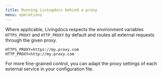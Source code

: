 ```yaml
---
title: Running Livingdocs behind a proxy
menu: operations
---
```


Where applicable, Livingdocs respects the environment variables `HTTPS_PROXY` and `HTTP_PROXY` by default and routes all external requests through the given proxy.

```
HTTPS_PROXY=https://my.proxy.com
HTTP_PROXY=http://my.proxy.com
```

For more fine-grained control, you can adapt the proxy settings of each external service in your configuration file.
